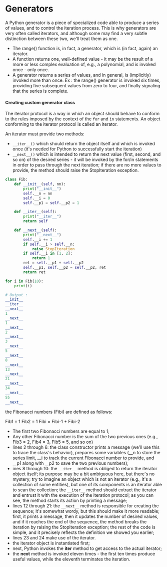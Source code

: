 # Generators
A Python generator is a piece of specialized code able to produce a series of values, and to control the iteration process. This is why generators are very often called iterators, and although some may find a very subtle distinction between these two, we'll treat them as one.

- The range() function is, in fact, a generator, which is (in fact, again) an iterator.
- A function returns one, well-defined value - it may be the result of a more or less complex evaluation of, e.g., a polynomial, and is invoked once - only once.
- A generator returns a series of values, and in general, is (implicitly) invoked more than once. Ex : the range() generator is invoked six times, providing five subsequent values from zero to four, and finally signaling that the series is complete.

#### Creating custom generator class

The iterator protocol is a way in which an object should behave to conform to the rules imposed by the context of the `for` and `in` statements. An object conforming to the iterator protocol is called an iterator.

An iterator must provide two methods:
- `__iter__()` which should return the object itself and which is invoked once (it's needed for Python to successfully start the iteration)
- `__next__()` which is intended to return the next value (first, second, and so on) of the desired series - it will be invoked by the for/in statements in order to pass through the next iteration; if there are no more values to provide, the method should raise the StopIteration exception.

```python linenums="1"
class Fib:
	def __init__(self, nn):
		print("__init__")
		self.__n = nn
		self.__i = 0
		self.__p1 = self.__p2 = 1

	def __iter__(self):
		print("__iter__")		
		return self

	def __next__(self):
		print("__next__")				
		self.__i += 1
		if self.__i > self.__n:
			raise StopIteration
		if self.__i in [1, 2]:
			return 1
		ret = self.__p1 + self.__p2
		self.__p1, self.__p2 = self.__p2, ret
		return ret

for i in Fib(10):
	print(i)

# Output : 
__init__
__iter__
__next__
1
__next__
1
__next__
2
__next__
3
__next__
5
__next__
8
__next__
13
__next__
21
__next__
34
__next__
55
__next__

```
the Fibonacci numbers (Fibi) are defined as follows:

Fib1 = 1
Fib2 = 1
Fibi = Fibi-1 + Fibi-2

- The first two Fibonacci numbers are equal to 1;
- Any other Fibonacci number is the sum of the two previous ones (e.g., Fib3 = 2, Fib4 = 3, Fib5 = 5, and so on)
- lines 2 through 6: the class constructor prints a message (we'll use this to trace the class's behavior), prepares some variables (__n to store the series limit, __i to track the current Fibonacci number to provide, and __p1 along with __p2 to save the two previous numbers);
- ines 8 through 10: the `__iter__` method is obliged to return the iterator object itself; its purpose may be a bit ambiguous here, but there's no mystery; try to imagine an object which is not an iterator (e.g., it's a collection of some entities), but one of its components is an iterator able to scan the collection; the `__iter__` method should extract the iterator and entrust it with the execution of the iteration protocol; as you can see, the method starts its action by printing a message;
- lines 12 through 21: the `__next__` method is responsible for creating the sequence; it's somewhat wordy, but this should make it more readable; first, it prints a message, then it updates the number of desired values, and if it reaches the end of the sequence, the method breaks the iteration by raising the StopIteration exception; the rest of the code is simple, and it precisely reflects the definition we showed you earlier;
- lines 23 and 24 make use of the iterator.
- the iterator object is instantiated first;
- next, Python invokes the __iter__ method to get access to the actual iterator;
- the __next__ method is invoked eleven times - the first ten times produce useful values, while the eleventh terminates the iteration.

